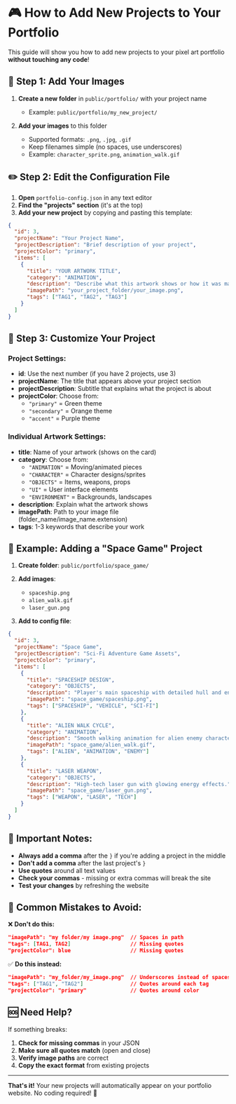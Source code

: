 # 🎮 How to Add New Projects to Your Portfolio

This guide will show you how to add new projects to your pixel art portfolio **without touching any code**!

## 📁 Step 1: Add Your Images

1. **Create a new folder** in `public/portfolio/` with your project name
   - Example: `public/portfolio/my_new_project/`
   
2. **Add your images** to this folder
   - Supported formats: `.png`, `.jpg`, `.gif`
   - Keep filenames simple (no spaces, use underscores)
   - Example: `character_sprite.png`, `animation_walk.gif`

## ✏️ Step 2: Edit the Configuration File

1. **Open** `portfolio-config.json` in any text editor
2. **Find the "projects" section** (it's at the top)
3. **Add your new project** by copying and pasting this template:

```json
{
  "id": 3,
  "projectName": "Your Project Name",
  "projectDescription": "Brief description of your project",
  "projectColor": "primary",
  "items": [
    {
      "title": "YOUR ARTWORK TITLE",
      "category": "ANIMATION",
      "description": "Describe what this artwork shows or how it was made.",
      "imagePath": "your_project_folder/your_image.png",
      "tags": ["TAG1", "TAG2", "TAG3"]
    }
  ]
}
```

## 🎨 Step 3: Customize Your Project

### Project Settings:
- **id**: Use the next number (if you have 2 projects, use 3)
- **projectName**: The title that appears above your project section
- **projectDescription**: Subtitle that explains what the project is about
- **projectColor**: Choose from:
  - `"primary"` = Green theme
  - `"secondary"` = Orange theme  
  - `"accent"` = Purple theme

### Individual Artwork Settings:
- **title**: Name of your artwork (shows on the card)
- **category**: Choose from:
  - `"ANIMATION"` = Moving/animated pieces
  - `"CHARACTER"` = Character designs/sprites
  - `"OBJECTS"` = Items, weapons, props
  - `"UI"` = User interface elements
  - `"ENVIRONMENT"` = Backgrounds, landscapes
- **description**: Explain what the artwork shows
- **imagePath**: Path to your image file (folder_name/image_name.extension)
- **tags**: 1-3 keywords that describe your work

## 📝 Example: Adding a "Space Game" Project

1. **Create folder**: `public/portfolio/space_game/`
2. **Add images**: 
   - `spaceship.png`
   - `alien_walk.gif`
   - `laser_gun.png`

3. **Add to config file**:
```json
{
  "id": 3,
  "projectName": "Space Game",
  "projectDescription": "Sci-Fi Adventure Game Assets",
  "projectColor": "primary",
  "items": [
    {
      "title": "SPACESHIP DESIGN",
      "category": "OBJECTS",
      "description": "Player's main spaceship with detailed hull and engine effects.",
      "imagePath": "space_game/spaceship.png",
      "tags": ["SPACESHIP", "VEHICLE", "SCI-FI"]
    },
    {
      "title": "ALIEN WALK CYCLE",
      "category": "ANIMATION", 
      "description": "Smooth walking animation for alien enemy characters.",
      "imagePath": "space_game/alien_walk.gif",
      "tags": ["ALIEN", "ANIMATION", "ENEMY"]
    },
    {
      "title": "LASER WEAPON",
      "category": "OBJECTS",
      "description": "High-tech laser gun with glowing energy effects.",
      "imagePath": "space_game/laser_gun.png", 
      "tags": ["WEAPON", "LASER", "TECH"]
    }
  ]
}
```

## 🔧 Important Notes:

- **Always add a comma** after the `}` if you're adding a project in the middle
- **Don't add a comma** after the last project's `}`
- **Use quotes** around all text values
- **Check your commas** - missing or extra commas will break the site
- **Test your changes** by refreshing the website

## 🚨 Common Mistakes to Avoid:

❌ **Don't do this:**
```json
"imagePath": "my folder/my image.png"  // Spaces in path
"tags": [TAG1, TAG2]                   // Missing quotes
"projectColor": blue                   // Missing quotes
```

✅ **Do this instead:**
```json
"imagePath": "my_folder/my_image.png"  // Underscores instead of spaces
"tags": ["TAG1", "TAG2"]               // Quotes around each tag
"projectColor": "primary"              // Quotes around color
```

## 🆘 Need Help?

If something breaks:
1. **Check for missing commas** in your JSON
2. **Make sure all quotes match** (open and close)
3. **Verify image paths** are correct
4. **Copy the exact format** from existing projects

---

**That's it!** Your new projects will automatically appear on your portfolio website. No coding required! 🎉
